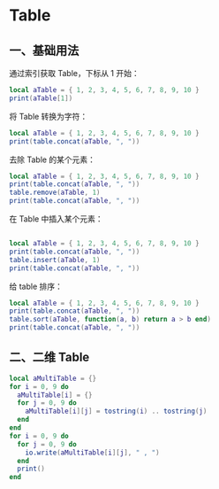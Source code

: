# Table

## 一、基础用法

通过索引获取 Table，下标从 1 开始：

```lua
local aTable = { 1, 2, 3, 4, 5, 6, 7, 8, 9, 10 }
print(aTable[1])
```

将 Table 转换为字符：

```lua
local aTable = { 1, 2, 3, 4, 5, 6, 7, 8, 9, 10 }
print(table.concat(aTable, ", "))
```

去除 Table 的某个元素：

```lua
local aTable = { 1, 2, 3, 4, 5, 6, 7, 8, 9, 10 }
print(table.concat(aTable, ", "))
table.remove(aTable, 1)
print(table.concat(aTable, ", "))
```

在 Table 中插入某个元素：

```lua

local aTable = { 1, 2, 3, 4, 5, 6, 7, 8, 9, 10 }
print(table.concat(aTable, ", "))
table.insert(aTable, 1)
print(table.concat(aTable, ", "))
```

给 table 排序：

```lua
local aTable = { 1, 2, 3, 4, 5, 6, 7, 8, 9, 10 }
print(table.concat(aTable, ", "))
table.sort(aTable, function(a, b) return a > b end)
print(table.concat(aTable, ", "))
```

## 二、二维 Table

```lua
local aMultiTable = {}
for i = 0, 9 do
  aMultiTable[i] = {}
  for j = 0, 9 do
    aMultiTable[i][j] = tostring(i) .. tostring(j)
  end
end
for i = 0, 9 do
  for j = 0, 9 do
    io.write(aMultiTable[i][j], " , ")
  end
  print()
end
```
